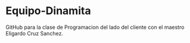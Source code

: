 # Equipo-Dinamita
GitHub para la clase de Programacion del lado del cliente con el maestro Eligardo Cruz Sanchez.
